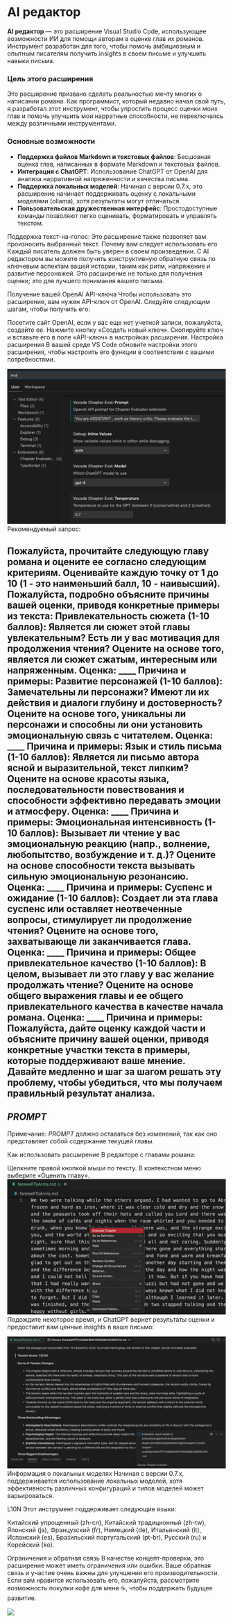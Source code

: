 # AI редактор

**AI редактор** — это расширение Visual Studio Code, использующее возможности ИИ для помощи авторам в оценке глав их романов. Инструмент разработан для того, чтобы помочь амбициозным и опытным писателям получить.insights в своем письме и улучшить навыки письма.

### Цель этого расширения

Это расширение призвано сделать реальностью мечту многих о написании романа. Как программист, который недавно начал свой путь, я разработал этот инструмент, чтобы упростить процесс оценки моих глав и помочь улучшить мои нарратные способности, не переключаясь между различными инструментами.

### Основные возможности

- **Поддержка файлов Markdown и текстовых файлов**: Бесшовная оценка глав, написанных в формате Markdown и текстовых файлов.
- **Интеграция с ChatGPT**: Использование ChatGPT от OpenAI для анализа нарративной напряженности и качества письма.
- **Поддержка локальных моделей**: Начиная с версии 0.7.x, это расширение начинает поддерживать оценку с локальными моделями (ollama), хотя результаты могут отличаться.
- **Пользовательская дружественная интерфейс**: Простодоступные команды позволяют легко оценивать, форматировать и управлять текстом.

Поддержка текст-на-голос: Это расширение также позволяет вам произносить выбранный текст.
Почему вам следует использовать его
Каждый писатель должен быть уверен в своем произведении. С AI редактором вы можете получить конструктивную обратную связь по ключевым аспектам вашей истории, таким как ритм, напряжение и развитие персонажей. Это расширение не только для получения оценки; это для лучшего понимания вашего письма.

Получение вашей OpenAI API-ключа
Чтобы использовать это расширение, вам нужен API-ключ от OpenAI. Следуйте следующим шагам, чтобы получить его:

Посетите сайт OpenAI, если у вас еще нет учетной записи, пожалуйста, создайте ее.
Нажмите кнопку «Создать новый ключ».
Скопируйте ключ и вставьте его в поле «API-ключ» в настройках расширения.
Настройка расширения
В вашей среде VS Code обновите настройки этого расширения, чтобы настроить его функции в соответствии с вашими потребностями.

<img src="resources/setup.png" alt="Настройка" />
Рекомендуемый запрос:

Пожалуйста, прочитайте следующую главу романа и оцените ее согласно следующим критериям. Оценивайте каждую точку от 1 до 10 (1 - это наименьший балл, 10 - наивысший). Пожалуйста, подробно объясните причины вашей оценки, приводя конкретные примеры из текста:
Привлекательность сюжета (1-10 баллов): Является ли сюжет этой главы увлекательным? Есть ли у вас мотивация для продолжения чтения? Оцените на основе того, является ли сюжет сжатым, интересным или напряженным.  Оценка: ____ Причина и примеры:
Развитие персонажей (1-10 баллов): Замечательны ли персонажи? Имеют ли их действия и диалоги глубину и достоверность? Оцените на основе того, уникальны ли персонажи и способны ли они установить эмоциональную связь с читателем.  Оценка: ____ Причина и примеры:
Язык и стиль письма (1-10 баллов): Является ли письмо автора ясной и выразительной, текст липким? Оцените на основе красоты языка, последовательности повествования и способности эффективно передавать эмоции и атмосферу.  Оценка: ____ Причина и примеры:
Эмоциональная интенсивность (1-10 баллов): Вызывает ли чтение у вас эмоциональную реакцию (напр., волнение, любопытство, возбуждение и т. д.)? Оцените на основе способности текста вызывать сильную эмоциональную резонансию.  Оценка: ____ Причина и примеры:
Суспенс и ожидание (1-10 баллов): Создает ли эта глава суспенс или оставляет неотвеченные вопросы, стимулирует ли продолжение чтения? Оцените на основе того, захватывающе ли заканчивается глава.  Оценка: ____ Причина и примеры:
Общее привлекательное качество (1-10 баллов): В целом, вызывает ли это главу у вас желание продолжать чтение? Оцените на основе общего выражения главы и ее общего привлекательного качества в качестве начала романа.  Оценка: ____ Причина и примеры:
Пожалуйста, дайте оценку каждой части и объясните причину вашей оценки, приводя конкретные участки текста в примеры, которые поддерживают ваше мнение. Давайте медленно и шаг за шагом решать эту проблему, чтобы убедиться, что мы получаем правильный результат анализа.
---
$PROMPT$ 
---
Примечание: $PROMPT$ должно оставаться без изменений, так как оно представляет собой содержание текущей главы.

Как использовать расширение
В редакторе с главами романа:

Щелкните правой кнопкой мыши по тексту.
В контекстном меню выберите «Оценить главу».
<img src="resources/evaluate.png" alt="Оценить главу" />
Подождите некоторое время, и ChatGPT вернет результаты оценки и предоставит вам ценные.insights в ваше письмо:

<img src="resources/evaluation_reslult.png" alt="Результаты оценки" />
Информация о локальных моделях
Начиная с версии 0.7.x, поддерживается использование локальных моделей, хотя эффективность различных конфигураций и типов моделей может варьироваться.

L10N
Этот инструмент поддерживает следующие языки:

Китайский упрощенный (zh-cn), Китайский традиционный (zh-tw), Японский (ja), Французский (fr), Немецкий (de), Итальянский (it), Испанский (es), Бразильский португальский (pt-br), Русский (ru) и Корейский (ko).

Ограничения и обратная связь
В качестве концепт-проверки, это расширение может иметь ограничения или ошибки. Ваше обратная связь и участие очень важны для улучшения его производительности. Если вам нравится использовать его, пожалуйста, рассмотрите возможность покупки кофе для меня ☕️, чтобы поддержать будущее развитие.

<div > <a href="https://www.buymeacoffee.com/huangjien" target="_blank" style="display: inline-block;"> <img src="https://img.shields.io/badge/Donate-Buy%20Me%20A%20Coffee-orange.svg?style=flat-square&logo=buymeacoffee" align="center" /> </a> </div> <br />